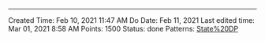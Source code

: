 ---
Created Time: Feb 10, 2021 11:47 AM
Do Date: Feb 11, 2021
Last edited time: Mar 01, 2021 8:58 AM
Points: 1500
Status: done
Patterns: [State%20DP](State%20DP.md)